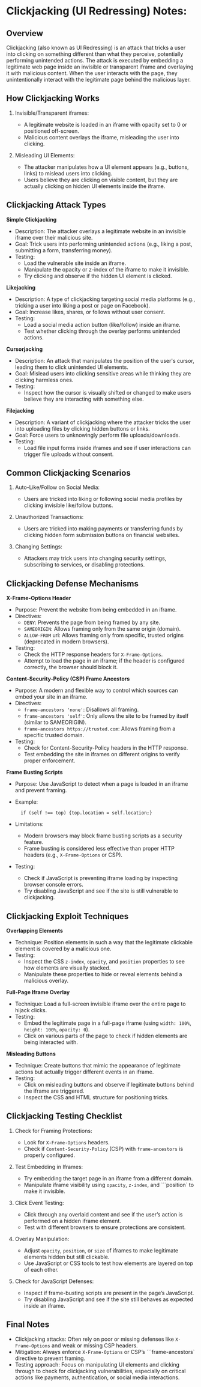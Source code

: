 # Clickjacking (UI Redressing) Notes:

## Overview

Clickjacking (also known as UI Redressing) is an attack that tricks a user into clicking on something different than what they perceive, potentially performing unintended actions. The attack is executed by embedding a legitimate web page inside an invisible or transparent iframe and overlaying it with malicious content. When the user interacts with the page, they unintentionally interact with the legitimate page behind the malicious layer.

## How Clickjacking Works
1. Invisible/Transparent iframes:

    - A legitimate website is loaded in an iframe with opacity set to 0 or positioned off-screen.
    - Malicious content overlays the iframe, misleading the user into clicking.

2. Misleading UI Elements:

    - The attacker manipulates how a UI element appears (e.g., buttons, links) to mislead users into clicking.
    - Users believe they are clicking on visible content, but they are actually clicking on hidden UI elements inside the iframe.

## Clickjacking Attack Types
**Simple Clickjacking**
- Description: The attacker overlays a legitimate website in an invisible iframe over their malicious site.
- Goal: Trick users into performing unintended actions (e.g., liking a post, submitting a form, transferring money).
- Testing:
    - Load the vulnerable site inside an iframe.
    - Manipulate the opacity or z-index of the iframe to make it invisible.
    - Try clicking and observe if the hidden UI element is clicked.

**Likejacking**
- Description: A type of clickjacking targeting social media platforms (e.g., tricking a user into liking a post or page on Facebook).
- Goal: Increase likes, shares, or follows without user consent.
- Testing:
    - Load a social media action button (like/follow) inside an iframe.
    - Test whether clicking through the overlay performs unintended actions.

**Cursorjacking**
- Description: An attack that manipulates the position of the user's cursor, leading them to click unintended UI elements.
- Goal: Mislead users into clicking sensitive areas while thinking they are clicking harmless ones.
- Testing:
    - Inspect how the cursor is visually shifted or changed to make users believe they are interacting with something else.

**Filejacking**
- Description: A variant of clickjacking where the attacker tricks the user into uploading files by clicking hidden buttons or links.
- Goal: Force users to unknowingly perform file uploads/downloads.
- Testing:
    - Load file input forms inside iframes and see if user interactions can trigger file uploads without consent.

## Common Clickjacking Scenarios
1. Auto-Like/Follow on Social Media:

    - Users are tricked into liking or following social media profiles by clicking invisible like/follow buttons.
2. Unauthorized Transactions:

    - Users are tricked into making payments or transferring funds by clicking hidden form submission buttons on financial websites.
3. Changing Settings:

    - Attackers may trick users into changing security settings, subscribing to services, or disabling protections.


## Clickjacking Defense Mechanisms

**X-Frame-Options Header**
- Purpose: Prevent the website from being embedded in an iframe.
- Directives:
    - ```DENY```: Prevents the page from being framed by any site.
    - ```SAMEORIGIN```: Allows framing only from the same origin (domain).
    - ```ALLOW-FROM``` uri: Allows framing only from specific, trusted origins (deprecated in modern browsers).
- Testing:
    - Check the HTTP response headers for ```X-Frame-Options```.
    - Attempt to load the page in an iframe; if the header is configured correctly, the browser should block it.

**Content-Security-Policy (CSP) Frame Ancestors**
- Purpose: A modern and flexible way to control which sources can embed your site in an iframe.
- Directives:
    - ```frame-ancestors 'none'```: Disallows all framing.
    - ```frame-ancestors 'self'```: Only allows the site to be framed by itself (similar to SAMEORIGIN).
    - ```frame-ancestors https://trusted.com```: Allows framing from a specific trusted domain.
- Testing:
    - Check for Content-Security-Policy headers in the HTTP response.
    - Test embedding the site in iframes on different origins to verify proper enforcement.

**Frame Busting Scripts**
- Purpose: Use JavaScript to detect when a page is loaded in an iframe and prevent framing.
- Example:

        if (self !== top) {top.location = self.location;}

- Limitations:
    - Modern browsers may block frame busting scripts as a security feature.
    - Frame busting is considered less effective than proper HTTP headers (e.g., ```X-Frame-Options``` or CSP).
- Testing:
    - Check if JavaScript is preventing iframe loading by inspecting browser console errors.
    - Try disabling JavaScript and see if the site is still vulnerable to clickjacking.

## Clickjacking Exploit Techniques

**Overlapping Elements**
- Technique: Position elements in such a way that the legitimate clickable element is covered by a malicious one.
- Testing:
    - Inspect the CSS ```z-index```, ```opacity```, and ```position``` properties to see how elements are visually stacked.
    - Manipulate these properties to hide or reveal elements behind a malicious overlay.

**Full-Page Iframe Overlay**
- Technique: Load a full-screen invisible iframe over the entire page to hijack clicks.
- Testing:
    - Embed the legitimate page in a full-page iframe (using ```width: 100%```, ```height: 100%```, ```opacity: 0```).
    - Click on various parts of the page to check if hidden elements are being interacted with.

**Misleading Buttons**
- Technique: Create buttons that mimic the appearance of legitimate actions but actually trigger different events in an iframe.
- Testing:
    - Click on misleading buttons and observe if legitimate buttons behind the iframe are triggered.
    - Inspect the CSS and HTML structure for positioning tricks.


## Clickjacking Testing Checklist
1. Check for Framing Protections:

    - Look for ```X-Frame-Options``` headers.
    - Check if ```Content-Security-Policy``` (CSP) with ```frame-ancestors``` is properly configured.
2. Test Embedding in Iframes:

    - Try embedding the target page in an iframe from a different domain.
    - Manipulate iframe visibility using ```opacity```, ```z-index```, and ```position` to make it invisible.
3. Click Event Testing:

    - Click through any overlaid content and see if the user’s action is performed on a hidden iframe element.
    - Test with different browsers to ensure protections are consistent.

4. Overlay Manipulation:

    - Adjust ```opacity```, ```position```, or ```size``` of iframes to make legitimate elements hidden but still clickable.
    - Use JavaScript or CSS tools to test how elements are layered on top of each other.
5. Check for JavaScript Defenses:

    - Inspect if frame-busting scripts are present in the page’s JavaScript.
    - Try disabling JavaScript and see if the site still behaves as expected inside an iframe.

## Final Notes
- Clickjacking attacks: Often rely on poor or missing defenses like ```X-Frame-Options``` and weak or missing CSP headers.
- Mitigation: Always enforce ```X-Frame-Options``` or CSP’s ```frame-ancestors` directive to prevent framing.
- Testing approach: Focus on manipulating UI elements and clicking through to check for clickjacking vulnerabilities, especially on critical actions like payments, authentication, or social media interactions.
